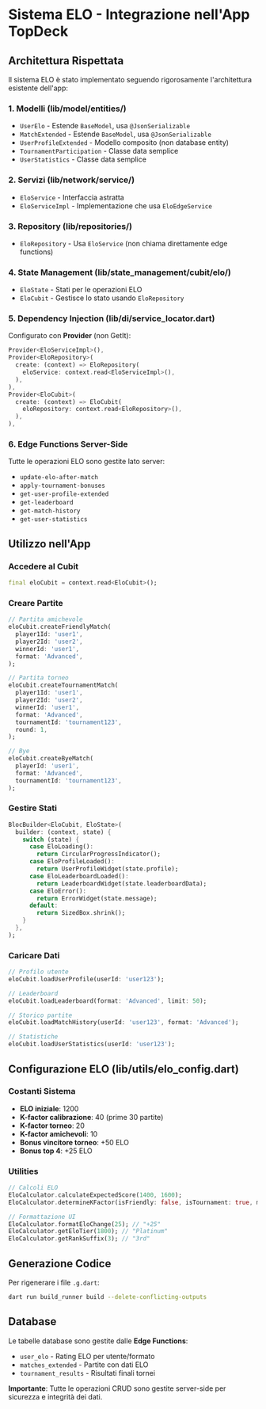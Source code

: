 # Sistema ELO - Integrazione nell'App TopDeck

## Architettura Rispettata

Il sistema ELO è stato implementato seguendo rigorosamente l'architettura esistente dell'app:

### 1. **Modelli (lib/model/entities/)**
- `UserElo` - Estende `BaseModel`, usa `@JsonSerializable`
- `MatchExtended` - Estende `BaseModel`, usa `@JsonSerializable`  
- `UserProfileExtended` - Modello composito (non database entity)
- `TournamentParticipation` - Classe data semplice
- `UserStatistics` - Classe data semplice

### 2. **Servizi (lib/network/service/)**
- `EloService` - Interfaccia astratta
- `EloServiceImpl` - Implementazione che usa `EloEdgeService`

### 3. **Repository (lib/repositories/)**
- `EloRepository` - Usa `EloService` (non chiama direttamente edge functions)

### 4. **State Management (lib/state_management/cubit/elo/)**
- `EloState` - Stati per le operazioni ELO
- `EloCubit` - Gestisce lo stato usando `EloRepository`

### 5. **Dependency Injection (lib/di/service_locator.dart)**
Configurato con **Provider** (non GetIt):
```dart
Provider<EloServiceImpl>(),
Provider<EloRepository>(
  create: (context) => EloRepository(
    eloService: context.read<EloServiceImpl>(),
  ),
),
Provider<EloCubit>(
  create: (context) => EloCubit(
    eloRepository: context.read<EloRepository>(),
  ),
),
```

### 6. **Edge Functions Server-Side**
Tutte le operazioni ELO sono gestite lato server:
- `update-elo-after-match`
- `apply-tournament-bonuses` 
- `get-user-profile-extended`
- `get-leaderboard`
- `get-match-history`
- `get-user-statistics`

## Utilizzo nell'App

### Accedere al Cubit
```dart
final eloCubit = context.read<EloCubit>();
```

### Creare Partite
```dart
// Partita amichevole
eloCubit.createFriendlyMatch(
  player1Id: 'user1',
  player2Id: 'user2',
  winnerId: 'user1',
  format: 'Advanced',
);

// Partita torneo
eloCubit.createTournamentMatch(
  player1Id: 'user1',
  player2Id: 'user2',
  winnerId: 'user1', 
  format: 'Advanced',
  tournamentId: 'tournament123',
  round: 1,
);

// Bye
eloCubit.createByeMatch(
  playerId: 'user1',
  format: 'Advanced',
  tournamentId: 'tournament123',
);
```

### Gestire Stati
```dart
BlocBuilder<EloCubit, EloState>(
  builder: (context, state) {
    switch (state) {
      case EloLoading():
        return CircularProgressIndicator();
      case EloProfileLoaded():
        return UserProfileWidget(state.profile);
      case EloLeaderboardLoaded():
        return LeaderboardWidget(state.leaderboardData);
      case EloError():
        return ErrorWidget(state.message);
      default:
        return SizedBox.shrink();
    }
  },
);
```

### Caricare Dati
```dart
// Profilo utente
eloCubit.loadUserProfile(userId: 'user123');

// Leaderboard
eloCubit.loadLeaderboard(format: 'Advanced', limit: 50);

// Storico partite
eloCubit.loadMatchHistory(userId: 'user123', format: 'Advanced');

// Statistiche
eloCubit.loadUserStatistics(userId: 'user123');
```

## Configurazione ELO (lib/utils/elo_config.dart)

### Costanti Sistema
- **ELO iniziale**: 1200
- **K-factor calibrazione**: 40 (prime 30 partite)
- **K-factor torneo**: 20
- **K-factor amichevoli**: 10
- **Bonus vincitore torneo**: +50 ELO
- **Bonus top 4**: +25 ELO

### Utilities
```dart
// Calcoli ELO
EloCalculator.calculateExpectedScore(1400, 1600);
EloCalculator.determineKFactor(isFriendly: false, isTournament: true, matchesPlayed: 25);

// Formattazione UI
EloCalculator.formatEloChange(25); // "+25"
EloCalculator.getEloTier(1800); // "Platinum"
EloCalculator.getRankSuffix(3); // "3rd"
```

## Generazione Codice

Per rigenerare i file `.g.dart`:
```bash
dart run build_runner build --delete-conflicting-outputs
```

## Database

Le tabelle database sono gestite dalle **Edge Functions**:
- `user_elo` - Rating ELO per utente/formato
- `matches_extended` - Partite con dati ELO
- `tournament_results` - Risultati finali tornei

**Importante**: Tutte le operazioni CRUD sono gestite server-side per sicurezza e integrità dei dati. 